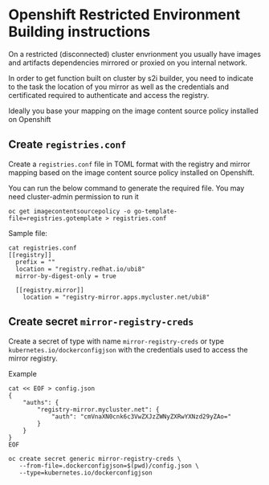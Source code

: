 # Openshift Restricted Environment Building instructions

On a restricted (disconnected) cluster envrionment you usually have
images and artifacts dependencies mirrored or proxied on you internal
network.

In order to get function built on cluster by s2i builder, you need
to indicate to the task the location of you mirror as well as the
credentials and certificated required to authenticate and access the
registry. 

Ideally you base your mapping on the image content source policy
installed on Openshift


## Create `registries.conf`

Create a `registries.conf` file in TOML format with the registry and mirror mapping based on the image content source policy installed on Openshift.
  
You can run the below command to generate the required file. You may need cluster-admin permission to run it

```
oc get imagecontentsourcepolicy -o go-template-file=registries.gotemplate > registries.conf
```

Sample file:
```
cat registries.conf
[[registry]]
  prefix = ""
  location = "registry.redhat.io/ubi8"
  mirror-by-digest-only = true

  [[registry.mirror]]
    location = "registry-mirror.apps.mycluster.net/ubi8"
```

## Create secret `mirror-registry-creds`

Create a secret of type with name `mirror-registry-creds` or type 
`kubernetes.io/dockerconfigjson` with the credentials used to access
the mirror registry.

Example

```
cat << EOF > config.json
{
    "auths": {
        "registry-mirror.mycluster.net": {
            "auth": "cmVnaXN0cnk6c3VwZXJzZWNyZXRwYXNzd29yZAo="
        }
    }
}
EOF

oc create secret generic mirror-registry-creds \
   --from-file=.dockerconfigjson=$(pwd)/config.json \
   --type=kubernetes.io/dockerconfigjson
```

